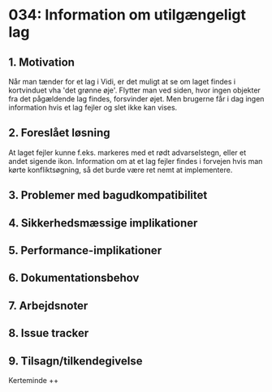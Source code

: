 # 034: Information om utilgængeligt lag

## 1. Motivation
Når man tænder for et lag i Vidi, er det muligt at se om laget findes i kortvinduet vha 'det grønne øje'. Flytter man ved siden, hvor ingen objekter fra det pågældende lag findes, forsvinder øjet.
Men brugerne får i dag ingen information hvis et lag fejler og slet ikke kan vises. 
## 2. Foreslået løsning
At laget fejler kunne f.eks. markeres med et rødt advarselstegn, eller et andet sigende ikon. Information om at et lag fejler findes i forvejen hvis man kørte konfliktsøgning, så det burde være ret nemt at implementere.
## 3. Problemer med bagudkompatibilitet

## 4. Sikkerhedsmæssige implikationer

## 5. Performance-implikationer

## 6. Dokumentationsbehov

## 7. Arbejdsnoter

## 8. Issue tracker  

## 9. Tilsagn/tilkendegivelse
Kerteminde ++